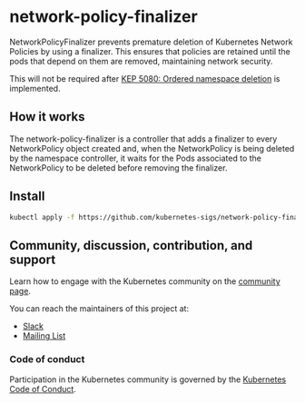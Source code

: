# network-policy-finalizer

NetworkPolicyFinalizer prevents premature deletion of Kubernetes Network Policies by using a finalizer. This ensures that policies are retained until the pods that depend on them are removed, maintaining network security.

This will not be required after [KEP 5080: Ordered namespace deletion](https://github.com/kubernetes/enhancements/issues/5080) is implemented.

## How it works

The network-policy-finalizer is a controller that adds a finalizer to every NetworkPolicy object created and, when the NetworkPolicy is being deleted by the namespace controller, it waits for the Pods associated to the NetworkPolicy to be deleted before removing the finalizer.

## Install

```sh
kubectl apply -f https://github.com/kubernetes-sigs/network-policy-finalizer/blob/main/install.yaml
```

## Community, discussion, contribution, and support

Learn how to engage with the Kubernetes community on the [community page](http://kubernetes.io/community/).

You can reach the maintainers of this project at:

- [Slack](https://kubernetes.slack.com/messages/sig-network)
- [Mailing List](https://groups.google.com/a/kubernetes.io/g/sig-network)

### Code of conduct

Participation in the Kubernetes community is governed by the [Kubernetes Code of Conduct](code-of-conduct.md).

